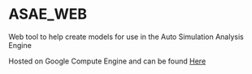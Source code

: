 # ASAE_WEB
Web tool to help create models for use in the Auto Simulation Analysis Engine

Hosted on Google Compute Engine and can be found [Here](http://35.196.149.4/)
